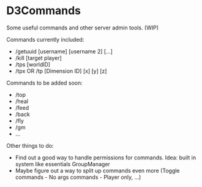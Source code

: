 D3Commands
=========

Some useful commands and other server admin tools. (WIP)

Commands currently included:
* /getuuid [username] [username 2] [...]
* /kill [target player]
* /tps [worldID]
* /tpx <target player> <destination player> OR /tp <target player> [Dimension ID] [x] [y] [z]

Commands to be added soon:
* /top
* /heal
* /feed
* /back
* /fly
* /gm
* ...

Other things to do:
* Find out a good way to handle permissions for commands. Idea: built in system like essentials GroupManager
* Maybe figure out a way to split up commands even more (Toggle commands - No args commands - Player only, ...)